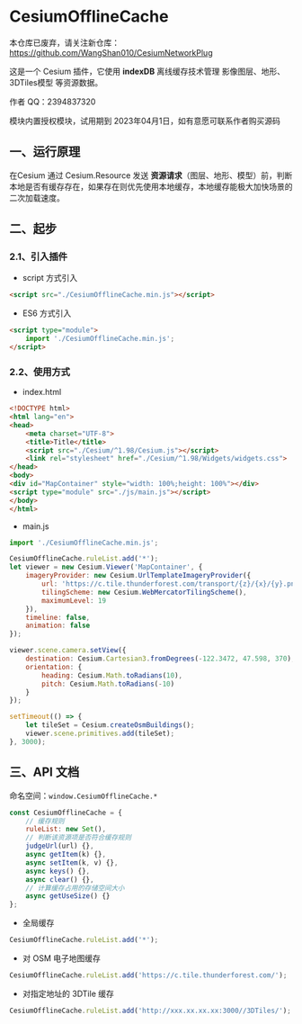 # CesiumOfflineCache





本仓库已废弃，请关注新仓库：https://github.com/WangShan010/CesiumNetworkPlug





这是一个 Cesium 插件，它使用 **indexDB** 离线缓存技术管理 影像图层、地形、3DTiles模型 等资源数据。

作者 QQ：2394837320

模块内置授权模块，试用期到 2023年04月1日，如有意愿可联系作者购买源码



## 一、运行原理

在Cesium 通过 Cesium.Resource 发送 **资源请求**（图层、地形、模型）前，判断本地是否有缓存存在，如果存在则优先使用本地缓存，本地缓存能极大加快场景的二次加载速度。



## 二、起步

### 2.1、引入插件

- script 方式引入

```html
<script src="./CesiumOfflineCache.min.js"></script>
```



- ES6 方式引入

```html
<script type="module">
    import './CesiumOfflineCache.min.js';
</script>
```



### 2.2、使用方式

- index.html

```html
<!DOCTYPE html>
<html lang="en">
<head>
    <meta charset="UTF-8">
    <title>Title</title>
    <script src="./Cesium/^1.98/Cesium.js"></script>
    <link rel="stylesheet" href="./Cesium/^1.98/Widgets/widgets.css">
</head>
<body>
<div id="MapContainer" style="width: 100%;height: 100%"></div>
<script type="module" src="./js/main.js"></script>
</body>
</html>
```



- main.js

```js
import './CesiumOfflineCache.min.js';

CesiumOfflineCache.ruleList.add('*');
let viewer = new Cesium.Viewer('MapContainer', {
    imageryProvider: new Cesium.UrlTemplateImageryProvider({
        url: 'https://c.tile.thunderforest.com/transport/{z}/{x}/{y}.png',
        tilingScheme: new Cesium.WebMercatorTilingScheme(),
        maximumLevel: 19
    }),
    timeline: false,
    animation: false
});

viewer.scene.camera.setView({
    destination: Cesium.Cartesian3.fromDegrees(-122.3472, 47.598, 370),
    orientation: {
        heading: Cesium.Math.toRadians(10),
        pitch: Cesium.Math.toRadians(-10)
    }
});

setTimeout(() => {
    let tileSet = Cesium.createOsmBuildings();
    viewer.scene.primitives.add(tileSet);
}, 3000);

```





## 三、API 文档

命名空间：`window.CesiumOfflineCache.*`



```js
const CesiumOfflineCache = {
    // 缓存规则
    ruleList: new Set(),
    // 判断该资源项是否符合缓存规则
    judgeUrl(url) {},
    async getItem(k) {},
    async setItem(k, v) {},
    async keys() {},
    async clear() {},
    // 计算缓存占用的存储空间大小
    async getUseSize() {}
};
```



- 全局缓存

```js
CesiumOfflineCache.ruleList.add('*');
```

- 对 OSM 电子地图缓存

```js
CesiumOfflineCache.ruleList.add('https://c.tile.thunderforest.com/');
```

- 对指定地址的 3DTile 缓存

```js
CesiumOfflineCache.ruleList.add('http://xxx.xx.xx.xx:3000//3DTiles/');
```
